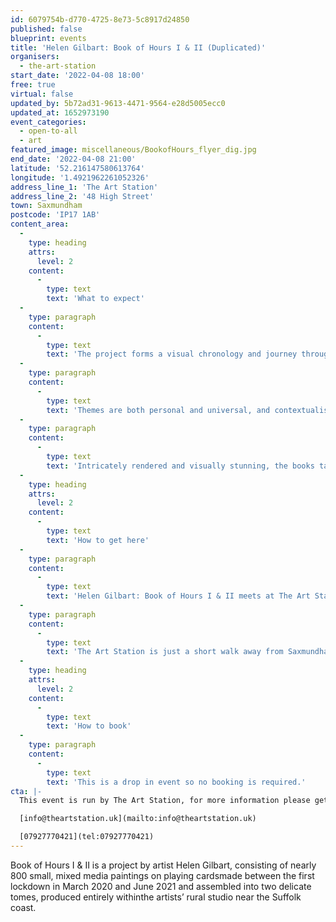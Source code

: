 ```yaml
---
id: 6079754b-d770-4725-8e73-5c8917d24850
published: false
blueprint: events
title: 'Helen Gilbart: Book of Hours I & II (Duplicated)'
organisers:
  - the-art-station
start_date: '2022-04-08 18:00'
free: true
virtual: false
updated_by: 5b72ad31-9613-4471-9564-e28d5005ecc0
updated_at: 1652973190
event_categories:
  - open-to-all
  - art
featured_image: miscellaneous/BookofHours_flyer_dig.jpg
end_date: '2022-04-08 21:00'
latitude: '52.216147580613764'
longitude: '1.4921962261052326'
address_line_1: 'The Art Station'
address_line_2: '48 High Street'
town: Saxmundham
postcode: 'IP17 1AB'
content_area:
  -
    type: heading
    attrs:
      level: 2
    content:
      -
        type: text
        text: 'What to expect'
  -
    type: paragraph
    content:
      -
        type: text
        text: 'The project forms a visual chronology and journey through the pandemic, utilising symbolism and global references to take us all the way from northern European Vanitas skulls, the hand axe discovered in Happisburgh, Norfolk in 2000, via the US presidential election, the newly discovered city of Aten in Egypt and much more. '
  -
    type: paragraph
    content:
      -
        type: text
        text: 'Themes are both personal and universal, and contextualised by wide ranging source materials, with Covid19 unavoidably taking centre stage through images that narrate the pandemic as it unfolded. '
  -
    type: paragraph
    content:
      -
        type: text
        text: 'Intricately rendered and visually stunning, the books take us from the private environment of an artist’s thought process out into the surrounding Suffolk countryside and beyond.'
  -
    type: heading
    attrs:
      level: 2
    content:
      -
        type: text
        text: 'How to get here'
  -
    type: paragraph
    content:
      -
        type: text
        text: 'Helen Gilbart: Book of Hours I & II meets at The Art Station on 48 High Street in Saxmundham.'
  -
    type: paragraph
    content:
      -
        type: text
        text: 'The Art Station is just a short walk away from Saxmundham train station or, if you''re travelling by car, there is parking at the front of the building.'
  -
    type: heading
    attrs:
      level: 2
    content:
      -
        type: text
        text: 'How to book'
  -
    type: paragraph
    content:
      -
        type: text
        text: 'This is a drop in event so no booking is required.'
cta: |-
  This event is run by The Art Station, for more information please get in touch via:

  [info@theartstation.uk](mailto:info@theartstation.uk)

  [07927770421](tel:07927770421)
---
```

Book of Hours I & II is a project by artist Helen Gilbart, consisting of nearly 800 small, mixed media paintings on playing cardsmade between the first lockdown in March 2020 and June 2021 and assembled into two delicate tomes, produced entirely withinthe artists’ rural studio near the Suffolk coast.